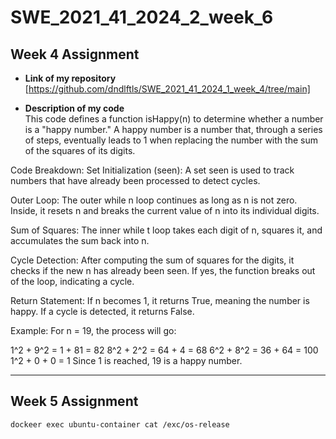 # SWE_2021_41_2024_2_week_6

## Week 4 Assignment
- **Link of my repository**  
  [https://github.com/dndlftls/SWE_2021_41_2024_1_week_4/tree/main]

- **Description of my code**  
This code defines a function isHappy(n) to determine whether a number is a "happy number." A happy number is a number that, through a series of steps, eventually leads to 1 when replacing the number with the sum of the squares of its digits.

Code Breakdown:
Set Initialization (seen): A set seen is used to track numbers that have already been processed to detect cycles.

Outer Loop: The outer while n loop continues as long as n is not zero. Inside, it resets n and breaks the current value of n into its individual digits.

Sum of Squares: The inner while t loop takes each digit of n, squares it, and accumulates the sum back into n.

Cycle Detection: After computing the sum of squares for the digits, it checks if the new n has already been seen. If yes, the function breaks out of the loop, indicating a cycle.

Return Statement: If n becomes 1, it returns True, meaning the number is happy. If a cycle is detected, it returns False.

Example:
For n = 19, the process will go:

1^2 + 9^2 = 1 + 81 = 82
8^2 + 2^2 = 64 + 4 = 68
6^2 + 8^2 = 36 + 64 = 100
1^2 + 0 + 0 = 1
Since 1 is reached, 19 is a happy number.

---

## Week 5 Assignment

```
dockeer exec ubuntu-container cat /exc/os-release
```

